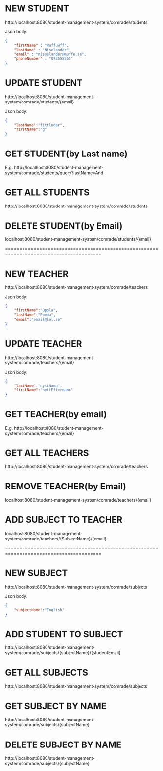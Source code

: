 # NEW STUDENT
http://localhost:8080/student-management-system/comrade/students

Json body:
``` Json
{
	"firstName" : "Wuffuwff",
	"lastName" : "Niselander",
	"email" : "nisselander@muffe.se",
	"phoneNumber" : "073555555"
}
```

# UPDATE STUDENT
http://localhost:8080/student-management-system/comrade/students/{email}

Json body:
``` Json
{
	"lastName":"fittluder",
	"firstName":"g"
}
```

# GET STUDENT(by Last name)
E.g.
http://localhost:8080/student-management-system/comrade/students/query?lastName=And


# GET ALL STUDENTS
http://localhost:8080/student-management-system/comrade/students


# DELETE STUDENT(by Email)
localhost:8080/student-management-system/comrade/students/{email}

========================================================================================

# NEW TEACHER
http://localhost:8080/student-management-system/comrade/teachers

Json body:
``` Json
{
	"firstName":"Oppla",
	"lastName":"Pompa",
	"email":"email@lel.se"
}
```

# UPDATE TEACHER
http://localhost:8080/student-management-system/comrade/teachers/{email}

Json body:
``` Json
{
	"lastName":"nyttNamn",
	"firstName":"nyttEfternamn"
}
```

# GET TEACHER(by email)
E.g.
http://localhost:8080/student-management-system/comrade/teachers/{email}


# GET ALL TEACHERS
http://localhost:8080/student-management-system/comrade/teachers


# REMOVE TEACHER(by Email)
localhost:8080/student-management-system/comrade/teachers/{email}

# ADD SUBJECT TO TEACHER
localhost:8080/student-management-system/comrade/teachers/{SubjectName}/{email}

========================================================================================

# NEW SUBJECT
http://localhost:8080/student-management-system/comrade/subjects

Json body:
``` Json
{
	"subjectName":"English"
}
```

# ADD STUDENT TO SUBJECT
http://localhost:8080/student-management-system/comrade/subjects/{subjectName}/{studentEmail}


# GET ALL SUBJECTS
http://localhost:8080/student-management-system/comrade/subjects


# GET SUBJECT BY NAME
http://localhost:8080/student-management-system/comrade/subjects/{subjectName}


# DELETE SUBJECT BY NAME
http://localhost:8080/student-management-system/comrade/subjects/{subjectName}



